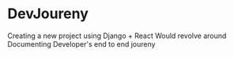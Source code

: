 # DevJoureny
Creating a new project using Django + React
Would revolve around Documenting Developer's end to end joureny
